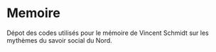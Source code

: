# Memoire

Dépot des codes utilisés pour le mémoire de Vincent Schmidt sur les mythèmes du savoir social du Nord.
